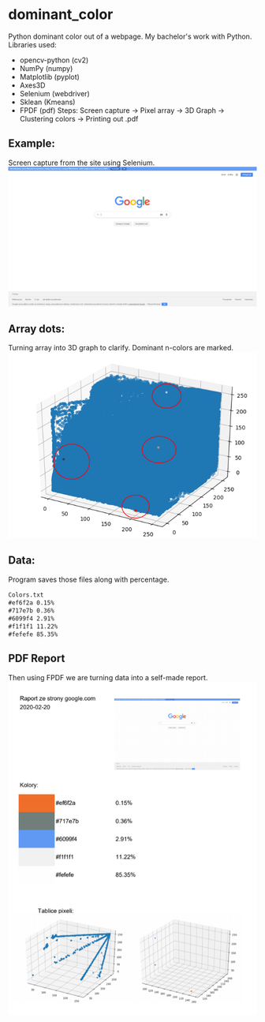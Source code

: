 # dominant_color
Python dominant color out of a webpage.
My bachelor's work with Python.
Libraries used:
- opencv-python (cv2)
- NumPy (numpy)
- Matplotlib (pyplot)
- Axes3D
- Selenium (webdriver)
- Sklean (Kmeans)
- FPDF (pdf)
Steps: Screen capture -> Pixel array -> 3D Graph -> Clustering colors -> Printing out .pdf
## Example:
Screen capture from the site using Selenium.
![alt text](test.png)
## Array dots:
Turning array into 3D graph to clarify. Dominant n-colors are marked.
![alt text](punkty.png)
## Data:
Program saves those files along with percentage.
```
Colors.txt
#ef6f2a 0.15%
#717e7b 0.36%
#6099f4 2.91%
#f1f1f1 11.22%
#fefefe 85.35%
```
## PDF Report
Then using FPDF we are turning data into a self-made report.
![alt text](raport.PNG)
